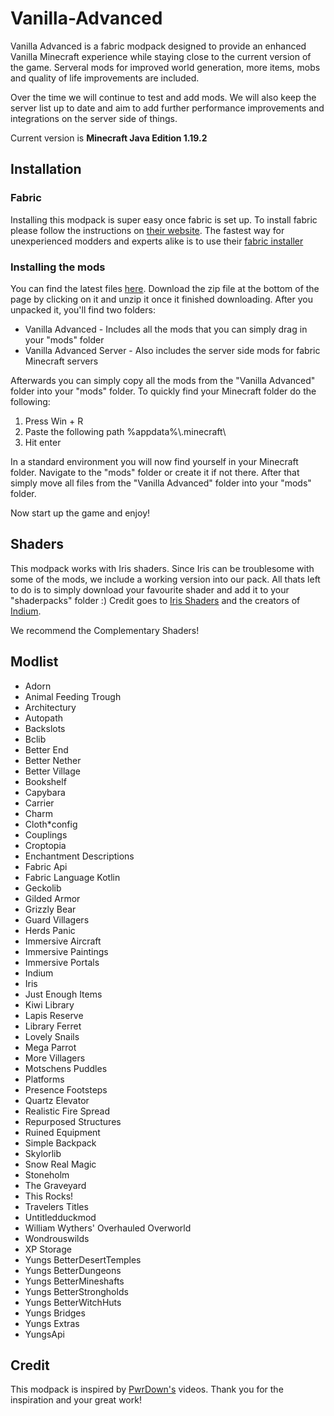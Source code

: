 # Vanilla-Advanced
Vanilla Advanced is a fabric modpack designed to provide an enhanced Vanilla Minecraft experience while staying close to the current version of the game.
Serveral mods for improved world generation, more items, mobs and quality of life improvements are included.

Over the time we will continue to test and add mods.
We will also keep the server list up to date and aim to add further performance improvements and integrations on the server side of things.

Current version is **Minecraft Java Edition 1.19.2**

## Installation

### Fabric
Installing this modpack is super easy once fabric is set up.
To install fabric please follow the instructions on [their website](https://fabricmc.net/).
The fastest way for unexperienced modders and experts alike is to use their [fabric installer](https://fabricmc.net/use/installer/)

### Installing the mods
You can find the latest files [here](https://github.com/Scimir/Vanilla-Advanced/releases/latest).
Download the zip file at the bottom of the page by clicking on it and unzip it once it finished downloading.
After you unpacked it, you'll find two folders:
* Vanilla Advanced - Includes all the mods that you can simply drag in your "mods" folder
* Vanilla Advanced Server - Also includes the server side mods for fabric Minecraft servers

Afterwards you can simply copy all the mods from the "Vanilla Advanced" folder into your "mods" folder.
To quickly find your Minecraft folder do the following:
1. Press Win + R
2. Paste the following path %appdata%\\.minecraft\\
3. Hit enter

In a standard environment you will now find yourself in your Minecraft folder.
Navigate to the "mods" folder or create it if not there.
After that simply move all files from the "Vanilla Advanced" folder into your "mods" folder.

Now start up the game and enjoy!

## Shaders
This modpack works with Iris shaders.
Since Iris can be troublesome with some of the mods, we include a working version into our pack.
All thats left to do is to simply download your favourite shader and add it to your "shaderpacks" folder :)
Credit goes to [Iris Shaders](https://irisshaders.net) and the creators of [Indium](https://www.curseforge.com/minecraft/mc-mods/indium).

We recommend the Complementary Shaders!

## Modlist
* Adorn
* Animal Feeding Trough
* Architectury
* Autopath
* Backslots
* Bclib
* Better End
* Better Nether
* Better Village
* Bookshelf
* Capybara
* Carrier
* Charm
* Cloth*config
* Couplings
* Croptopia
* Enchantment Descriptions
* Fabric Api
* Fabric Language Kotlin
* Geckolib
* Gilded Armor
* Grizzly Bear
* Guard Villagers
* Herds Panic
* Immersive Aircraft
* Immersive Paintings
* Immersive Portals
* Indium
* Iris
* Just Enough Items
* Kiwi Library
* Lapis Reserve
* Library Ferret
* Lovely Snails
* Mega Parrot
* More Villagers
* Motschens Puddles
* Platforms
* Presence Footsteps
* Quartz Elevator
* Realistic Fire Spread
* Repurposed Structures
* Ruined Equipment
* Simple Backpack
* Skylorlib
* Snow Real Magic
* Stoneholm
* The Graveyard
* This Rocks!
* Travelers Titles
* Untitledduckmod
* William Wythers' Overhauled Overworld
* Wondrouswilds
* XP Storage
* Yungs BetterDesertTemples
* Yungs BetterDungeons
* Yungs BetterMineshafts
* Yungs BetterStrongholds
* Yungs BetterWitchHuts
* Yungs Bridges
* Yungs Extras
* YungsApi

## Credit
This modpack is inspired by [PwrDown's](https://www.youtube.com/@PwrDown) videos.
Thank you for the inspiration and your great work!
